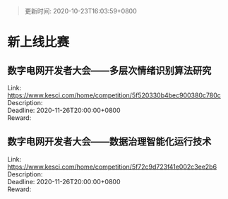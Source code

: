 > 更新时间: 2020-10-23T16:03:59+0800 

# 新上线比赛


## 数字电网开发者大会——多层次情绪识别算法研究
Link: https://www.kesci.com/home/competition/5f520330b4bec900380c780c  
Description:   
Deadline: 2020-11-26T20:00:00+0800  
Reward:   

## 数字电网开发者大会——数据治理智能化运行技术
Link: https://www.kesci.com/home/competition/5f72c9d723f41e002c3ee2b6  
Description:   
Deadline: 2020-11-26T20:00:00+0800  
Reward:   

